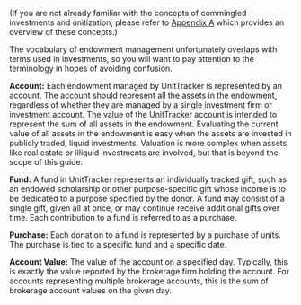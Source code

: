 (If you are not already familiar with the concepts of commingled investments and unitization, please refer to [Appendix A](appendix_a.md) which provides an overview of these concepts.)

The vocabulary of endowment management unfortunately overlaps with terms used in investments, so you will want to pay attention to the terminology in hopes of avoiding confusion. 

**Account:** Each endowment managed by UnitTracker is represented by an account. The account should represent all the assets in the endowment, regardless of whether they are managed by a single investment firm or investment account. The value of the UnitTracker account is intended to represent the sum of all assets in the endowment. Evaluating the current value of all assets in the endowment is easy when the assets are invested in publicly traded, liquid investments. Valuation is more complex when assets like real estate or illiquid investments are involved, but that is beyond the scope of this guide. 

**Fund:** A fund in UnitTracker represents an individually tracked gift, such as an endowed scholarship or other purpose-specific gift whose income is to be dedicated to a purpose specified by the donor. A fund may consist of a single gift, given all at once, or may continue receive additional gifts over time. Each contribution to a fund is referred to as a purchase. 

**Purchase:** Each donation to a fund is represented by a purchase of units. The purchase is tied to a specific fund and a specific date.

**Account Value:** The value of the account on a specified day. Typically, this is exactly the value reported by the brokerage firm holding the account. For accounts representing multiple brokerage accounts, this is the sum of brokerage account values on the given day.

